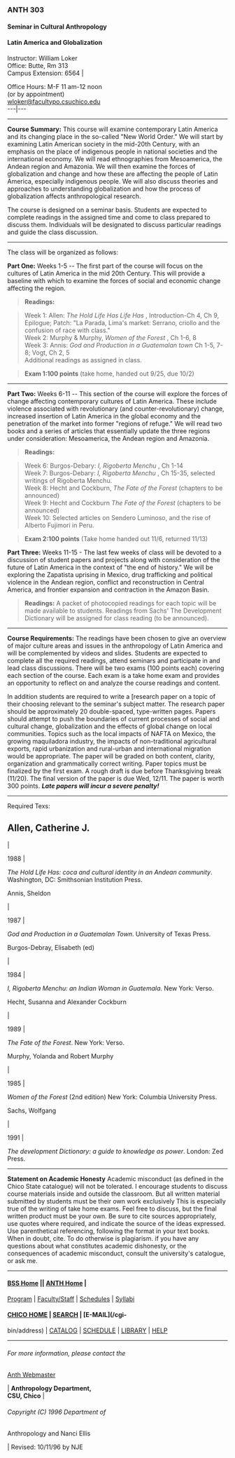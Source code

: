 ### ANTH 303

#### Seminar in Cultural Anthropology

#### Latin America and Globalization

Instructor: William Loker  
Office: Butte, Rm 313  
Campus Extension: 6564 |

Office Hours: M-F 11 am-12 noon  
(or by appointment)  
[wloker@facultypo.csuchico.edu](mailto:wloker@facultypo.csuchico.edu)  
---|---  
  
* * *

**Course Summary:** This course will examine contemporary Latin America and
its changing place in the so-called "New World Order." We will start by
examining Latin American society in the mid-20th Century, with an emphasis on
the place of indigenous people in national societies and the international
economy. We will read ethnographies from Mesoamerica, the Andean region and
Amazonia. We will then examine the forces of globalization and change and how
these are affecting the people of Latin America, especially indigenous people.
We will also discuss theories and approaches to understanding globalization
and how the process of globalization affects anthropological research.

The course is designed on a seminar basis. Students are expected to complete
readings in the assigned time and come to class prepared to discuss them.
Individuals will be designated to discuss particular readings and guide the
class discussion.

* * *

The class will be organized as follows:  

**Part One:** Weeks 1-5 -- The first part of the course will focus on the
cultures of Latin America in the mid 20th Century. This will provide a
baseline with which to examine the forces of social and economic change
affecting the region.  

> **Readings:**

>

> Week 1: Allen: _The Hold Life Has Life Has_ , Introduction-Ch 4, Ch 9,
Epilogue; Patch: "La Parada, Lima's market: Serrano, criollo and the confusion
of race with class."  
>  Week 2: Murphy & Murphy, _Women of the Forest_ , Ch 1-6, 8  
>  Week 3: Annis: _God and Production in a Guatemalan town_ Ch 1-5, 7-8; Vogt,
Ch 2, 5  
>  Additional readings as assigned in class.

>

> **Exam 1:100 points** (take home, handed out 9/25, due 10/2)

** **

**Part Two:** Weeks 6-11 -- This section of the course will explore the forces
of change affecting contemporary cultures of Latin America. These include
violence associated with revolutionary (and counter-revolutionary) change,
increased insertion of Latin America in the global economy and the penetration
of the market into former "regions of refuge." We will read two books and a
series of articles that essentially update the three regions under
consideration: Mesoamerica, the Andean region and Amazonia.  

> **Readings:**

>

> Week 6: Burgos-Debary: _I, Rigoberta Menchu_ , Ch 1-14  
>  Week 7: Burgos-Debary: _I, Rigoberta Menchu_ , Ch 15-35, selected writings
of Rigoberta Menchu.  
>  Week 8: Hecht and Cockburn, _The Fate of the Forest_ (chapters to be
announced)  
>  Week 9: Hecht and Cockburn _The Fate of the Forest_ (chapters to be
announced)  
>  Week 10: Selected articles on Sendero Luminoso, and the rise of Alberto
Fujimori in Peru.

>

> **Exam 2:100 points** (Take home handed out 11/6, returned 11/13)  
>

**Part Three:** Weeks 11-15 - The last few weeks of class will be devoted to a
discussion of student papers and projects along with consideration of the
future of Latin America in the context of "the end of history." We will be
exploring the Zapatista uprising in Mexico, drug trafficking and political
violence in the Andean region, conflict and reconstruction in Central America,
and frontier expansion and contraction in the Amazon Basin.

> **Readings:** A packet of photocopied readings for each topic will be made
available to students. Readings from Sachs' The Development Dictionary will be
assigned for class reading (to be announced).

* * *

**Course Requirements:** The readings have been chosen to give an overview of
major culture areas and issues in the anthropology of Latin America and will
be complemented by videos and slides. Students are expected to complete all
the required readings, attend seminars and participate in and lead class
discussions. There will be two exams (100 points each) covering each section
of the course. Each exam is a take home exam and provides an opportunity to
reflect on and analyze the course readings and content.  

In addition students are required to write a [research paper on a topic of
their choosing relevant to the seminar's subject matter. The research paper
should be approximately 20 double-spaced, type-written pages. Papers should
attempt to push the boundaries of current processes of social and cultural
change, globalization and the effects of global change on local communities.
Topics such as the local impacts of NAFTA on Mexico, the growing maquiladora
industry, the impacts of non-traditional agricultural exports, rapid
urbanization and rural-urban and international migration would be appropriate.
The paper will be graded on both content, clarity, organization and
grammatically correct writing. Paper topics must be finalized by the first
exam. A rough draft is due before Thanksgiving break (11/20). The final
version of the paper is due Wed, 12/11. The paper is worth 300 points. **_Late
papers will incur a severe penalty!_**

* * *

Required Texs:

Allen, Catherine J.  
---  
  
|

1988 |

_The Hold Life Has: coca and cultural identity in an Andean community_.
Washington, DC: Smithsonian Institution Press.  
  
Annis, Sheldon  
  
|

1987 |

_God and Production in a Guatemalan Town_. University of Texas Press.  
  
Burgos-Debray, Elisabeth (ed)  
  
|

1984 |

_I, Rigoberta Menchu: an Indian Woman in Guatemala_. New York: Verso.  
  
Hecht, Susanna and Alexander Cockburn  
  
|

1989 |

_The Fate of the Forest_. New York: Verso.  
  
Murphy, Yolanda and Robert Murphy  
  
|

1985 |

_Women of the Forest_ (2nd edition) New York: Columbia University Press.  
  
Sachs, Wolfgang  
  
|

1991 |

_The development Dictionary: a guide to knowledge as power_. London: Zed
Press.  
  
* * *

**Statement on Academic Honesty** Academic misconduct (as defined in the Chico
State catalogue) will not be tolerated. I encourage students to discuss course
materials inside and outside the classroom. But all written material submitted
by students must be their own work exclusively This is especially true of the
writing of take home exams. Feel free to discuss, but the final written
product must be your own. Be sure to cite sources appropriately, use quotes
where required, and indicate the source of the ideas expressed. Use
parenthetical referencing, following the format in your text books. When in
doubt, cite. To do otherwise is plagiarism. if you have any questions about
what constitutes academic dishonesty, or the consequences of academic
misconduct, consult the university's catalogue, or ask me.

* * *

####  [BSS Home](/bss/index.html) || [ANTH Home](/anth) |
[Program](/anth/about-program.html) | [Faculty/Staff](/anth/staff.html) |
[Schedules](/anth/schedules.html) | [Syllabi](/anth/syllabi/)

####  [CHICO HOME](/) | [SEARCH](/cgi-bin/indexsearch) | [E-MAIL](/cgi-
bin/address) | [CATALOG](/catalog) | [SCHEDULE](/schedule) |
[LIBRARY](/library/index.html) | [HELP](/newbie.html)

* * *

###### For more information, please contact the  
[Anth Webmaster](mailto:anthwebmaster@csuchico.edu)

|  **Anthropology Department,  
CSU, Chico** |

###### Copyright (C) 1996 Department of  
Anthropology and Nanci Ellis

|  Revised: 10/11/96 by NJE

